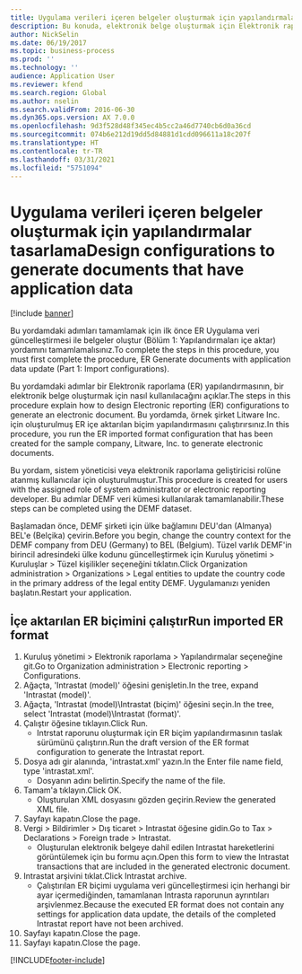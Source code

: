 ```yaml
---
title: Uygulama verileri içeren belgeler oluşturmak için yapılandırmalar tasarlama
description: Bu konuda, elektronik belge oluşturmak için Elektronik raporlama (ER) yapılandırmalarının nasıl tasarlanacağı açıklanmaktadır. (1. Bölüm - Yapılandırma içe aktarma).
author: NickSelin
ms.date: 06/19/2017
ms.topic: business-process
ms.prod: ''
ms.technology: ''
audience: Application User
ms.reviewer: kfend
ms.search.region: Global
ms.author: nselin
ms.search.validFrom: 2016-06-30
ms.dyn365.ops.version: AX 7.0.0
ms.openlocfilehash: 9d3f528d48f345ec4b5cc2a46d7740cb6d0a36cd
ms.sourcegitcommit: 074b6e212d19dd5d84881d1cdd096611a18c207f
ms.translationtype: HT
ms.contentlocale: tr-TR
ms.lasthandoff: 03/31/2021
ms.locfileid: "5751094"
---
```

# <a name="design-configurations-to-generate-documents-that-have-application-data"></a><span data-ttu-id="82e47-104">Uygulama verileri içeren belgeler oluşturmak için yapılandırmalar tasarlama</span><span class="sxs-lookup"><span data-stu-id="82e47-104">Design configurations to generate documents that have application data</span></span>

[!include [banner](../../includes/banner.md)]

<span data-ttu-id="82e47-105">Bu yordamdaki adımları tamamlamak için ilk önce ER Uygulama veri güncelleştirmesi ile belgeler oluştur (Bölüm 1: Yapılandırmaları içe aktar) yordamını tamamlamalısınız.</span><span class="sxs-lookup"><span data-stu-id="82e47-105">To complete the steps in this procedure, you must first complete the procedure, ER Generate documents with application data update (Part 1: Import configurations).</span></span>



<span data-ttu-id="82e47-106">Bu yordamdaki adımlar bir Elektronik raporlama (ER) yapılandırmasının, bir elektronik belge oluşturmak için nasıl kullanılacağını açıklar.</span><span class="sxs-lookup"><span data-stu-id="82e47-106">The steps in this procedure explain how to design Electronic reporting (ER) configurations to generate an electronic document.</span></span> <span data-ttu-id="82e47-107">Bu yordamda, örnek şirket Litware Inc. için oluşturulmuş ER içe aktarılan biçim yapılandırmasını çalıştırırsınız.</span><span class="sxs-lookup"><span data-stu-id="82e47-107">In this procedure, you run the ER imported format configuration that has been created for the sample company, Litware, Inc. to generate electronic documents.</span></span>



<span data-ttu-id="82e47-108">Bu yordam, sistem yöneticisi veya elektronik raporlama geliştiricisi rolüne atanmış kullanıcılar için oluşturulmuştur.</span><span class="sxs-lookup"><span data-stu-id="82e47-108">This procedure is created for users with the assigned role of system administrator or electronic reporting developer.</span></span> <span data-ttu-id="82e47-109">Bu adımlar DEMF veri kümesi kullanılarak tamamlanabilir.</span><span class="sxs-lookup"><span data-stu-id="82e47-109">These steps can be completed using the DEMF dataset.</span></span> 



<span data-ttu-id="82e47-110">Başlamadan önce, DEMF şirketi için ülke bağlamını DEU'dan (Almanya) BEL'e (Belçika) çevirin.</span><span class="sxs-lookup"><span data-stu-id="82e47-110">Before you begin, change the country context for the DEMF company from DEU (Germany) to BEL (Belgium).</span></span> <span data-ttu-id="82e47-111">Tüzel varlık DEMF'in birincil adresindeki ülke kodunu güncelleştirmek için Kuruluş yönetimi > Kuruluşlar > Tüzel kişilikler seçeneğini tıklatın.</span><span class="sxs-lookup"><span data-stu-id="82e47-111">Click Organization administration > Organizations > Legal entities to update the country code in the primary address of the legal entity DEMF.</span></span> <span data-ttu-id="82e47-112">Uygulamanızı yeniden başlatın.</span><span class="sxs-lookup"><span data-stu-id="82e47-112">Restart your application.</span></span>


## <a name="run-imported-er-format"></a><span data-ttu-id="82e47-113">İçe aktarılan ER biçimini çalıştır</span><span class="sxs-lookup"><span data-stu-id="82e47-113">Run imported ER format</span></span>
1. <span data-ttu-id="82e47-114">Kuruluş yönetimi > Elektronik raporlama > Yapılandırmalar seçeneğine git.</span><span class="sxs-lookup"><span data-stu-id="82e47-114">Go to Organization administration > Electronic reporting > Configurations.</span></span>
2. <span data-ttu-id="82e47-115">Ağaçta, 'Intrastat (model)' öğesini genişletin.</span><span class="sxs-lookup"><span data-stu-id="82e47-115">In the tree, expand 'Intrastat (model)'.</span></span>
3. <span data-ttu-id="82e47-116">Ağaçta, 'Intrastat (model)\Intrastat (biçim)' öğesini seçin.</span><span class="sxs-lookup"><span data-stu-id="82e47-116">In the tree, select 'Intrastat (model)\Intrastat (format)'.</span></span>
4. <span data-ttu-id="82e47-117">Çalıştır öğesine tıklayın.</span><span class="sxs-lookup"><span data-stu-id="82e47-117">Click Run.</span></span>
    * <span data-ttu-id="82e47-118">Intrstat raporunu oluşturmak için ER biçim yapılandırmasının taslak sürümünü çalıştırın.</span><span class="sxs-lookup"><span data-stu-id="82e47-118">Run the draft version of the ER format configuration to generate the Intrastat report.</span></span>  
5. <span data-ttu-id="82e47-119">Dosya adı gir alanında, 'intrastat.xml' yazın.</span><span class="sxs-lookup"><span data-stu-id="82e47-119">In the Enter file name field, type 'intrastat.xml'.</span></span>
    * <span data-ttu-id="82e47-120">Dosyanın adını belirtin.</span><span class="sxs-lookup"><span data-stu-id="82e47-120">Specify the name of the file.</span></span>  
6. <span data-ttu-id="82e47-121">Tamam'a tıklayın.</span><span class="sxs-lookup"><span data-stu-id="82e47-121">Click OK.</span></span>
    * <span data-ttu-id="82e47-122">Oluşturulan XML dosyasını gözden geçirin.</span><span class="sxs-lookup"><span data-stu-id="82e47-122">Review the generated XML file.</span></span>  
7. <span data-ttu-id="82e47-123">Sayfayı kapatın.</span><span class="sxs-lookup"><span data-stu-id="82e47-123">Close the page.</span></span>
8. <span data-ttu-id="82e47-124">Vergi > Bildirimler > Dış ticaret > Intrastat öğesine gidin.</span><span class="sxs-lookup"><span data-stu-id="82e47-124">Go to Tax > Declarations > Foreign trade > Intrastat.</span></span>
    * <span data-ttu-id="82e47-125">Oluşturulan elektronik belgeye dahil edilen Intrastat hareketlerini görüntülemek için bu formu açın.</span><span class="sxs-lookup"><span data-stu-id="82e47-125">Open this form to view the Intrastat transactions that are included in the generated electronic document.</span></span>  
9. <span data-ttu-id="82e47-126">Intrastat arşivini tıklat.</span><span class="sxs-lookup"><span data-stu-id="82e47-126">Click Intrastat archive.</span></span>
    * <span data-ttu-id="82e47-127">Çalıştırılan ER biçimi uygulama veri güncelleştirmesi için herhangi bir ayar içermediğinden, tamamlanan Intrasta raporunun ayrıntıları arşivlenmez.</span><span class="sxs-lookup"><span data-stu-id="82e47-127">Because the executed ER format does not contain any settings for application data update, the details of the completed Intrastat report have not been archived.</span></span>  
10. <span data-ttu-id="82e47-128">Sayfayı kapatın.</span><span class="sxs-lookup"><span data-stu-id="82e47-128">Close the page.</span></span>
11. <span data-ttu-id="82e47-129">Sayfayı kapatın.</span><span class="sxs-lookup"><span data-stu-id="82e47-129">Close the page.</span></span>



[!INCLUDE[footer-include](../../../../includes/footer-banner.md)]
